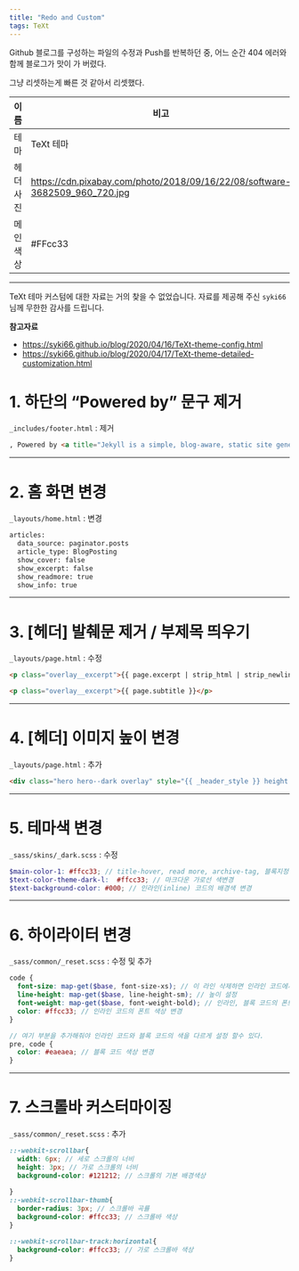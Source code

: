 ```yaml
---
title: "Redo and Custom"
tags: TeXt
---
```






Github 블로그를 구성하는 파일의 수정과 Push를 반복하던 중, 어느 순간 404 에러와 함께 블로그가 맛이 가 버렸다.

그냥 리셋하는게 빠른 것 같아서 리셋했다.

| 이름      | 비고                                                         |
| --------- | ------------------------------------------------------------ |
| 테마      | TeXt 테마                                                    |
| 헤더 사진 | https://cdn.pixabay.com/photo/2018/09/16/22/08/software-3682509_960_720.jpg |
| 메인 색상 | #FFcc33                                                      |



---

TeXt 테마 커스텀에 대한 자료는 거의 찾을 수 없었습니다. 자료를 제공해 주신 `syki66`님께 무한한 감사를 드립니다.

 **참고자료**

- https://syki66.github.io/blog/2020/04/16/TeXt-theme-config.html
- https://syki66.github.io/blog/2020/04/17/TeXt-theme-detailed-customization.html



# 1. 하단의 “Powered by” 문구 제거

`_includes/footer.html` : 제거

```html
, Powered by <a title="Jekyll is a simple, blog-aware, static site generator." href="http://jekyllrb.com/">Jekyll</a> & <a title="TeXt is a super customizable Jekyll theme." href="https://github.com/kitian616/jekyll-TeXt-theme">TeXt Theme</a>.
```



---



# 2. 홈 화면 변경

`_layouts/home.html` : 변경

```html
articles:
  data_source: paginator.posts
  article_type: BlogPosting
  show_cover: false
  show_excerpt: false
  show_readmore: true
  show_info: true
```



---



# 3. [헤더] 발췌문 제거 / 부제목 띄우기

`_layouts/page.html` : 수정

```html
<p class="overlay__excerpt">{{ page.excerpt | strip_html | strip_newlines | strip | truncate: _article_header_excerpt_truncate }}</p>
```

```html
<p class="overlay__excerpt">{{ page.subtitle }}</p>
```



---

# 4. [헤더] 이미지 높이 변경

`_layouts/page.html` : 추가

```html
<div class="hero hero--dark overlay" style="{{ _header_style }} height:50vh;">
```



---



# 5. 테마색 변경

`_sass/skins/_dark.scss` : 수정

```scss
$main-color-1: #ffcc33; // title-hover, read more, archive-tag, 블록지정색 등 대표색 변경
$text-color-theme-dark-l:  #ffcc33; // 마크다운 가로선 색변경
$text-background-color: #000; // 인라인(inline) 코드의 배경색 변경
```



---



# 6. 하이라이터 변경

`_sass/common/_reset.scss` : 수정 및 추가

```scss
code {
  font-size: map-get($base, font-size-xs); // 이 라인 삭제하면 인라인 코드에서 마크다운의 헤더 크기가 정상적으로 적용됨
  line-height: map-get($base, line-height-sm); // 높이 설정
  font-weight: map-get($base, font-weight-bold); // 인라인, 블록 코드의 폰트 굵기 변경 가능
  color: #ffcc33; // 인라인 코드의 폰트 색상 변경
}

// 여기 부분을 추가해줘야 인라인 코드와 블록 코드의 색을 다르게 설정 할수 있다.
pre, code {
  color: #eaeaea; // 블록 코드 색상 변경
}
```



---



# 7. 스크롤바 커스터마이징

`_sass/common/_reset.scss` : 추가

```scss
::-webkit-scrollbar{
  width: 6px; // 세로 스크롤의 너비
  height: 3px; // 가로 스크롤의 너비
  background-color: #121212; // 스크롤의 기본 배경색상
  
}
::-webkit-scrollbar-thumb{
  border-radius: 3px; // 스크롤바 곡률
  background-color: #ffcc33; // 스크롤바 색상
}

::-webkit-scrollbar-track:horizontal{
  background-color: #ffcc33; // 가로 스크롤바 색상
}
```

